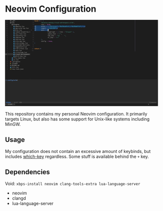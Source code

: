 # Neovim Configuration
![](docs/screenshot.png)

This repository contains my personal Neovim configuration. It primarily targets
Linux, but also has some support for Unix-like systems including MinGW.

## Usage
My configuration does not contain an excessive amount of keybinds, but includes
[which-key](https://github.com/folke/which-key.nvim) regardless. Some stuff is available behind the `+` key.

## Dependencies
Void: `xbps-install neovim clang-tools-extra lua-language-server`

- neovim
- clangd
- lua-language-server

